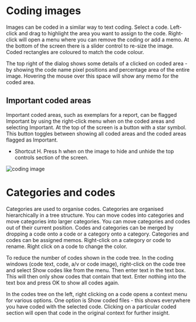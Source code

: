 #  Coding images

Images can be coded in a similar way to text coding. Select a code. Left-click and drag to highlight the area you want to assign to the code. Right-click will open a menu where you can remove the coding or add a memo. At the bottom of the screen there is a slider control to re-size the image. Coded rectangles are coloured to match the code colour. 

The top right of the dialog shows some details of a clicked on coded area - by showing the code name pixel positions and percentage area of the entire image. Hovering the mouse over this space will show any memo for the coded area.

## Important coded areas
Important coded areas, such as exemplars for a report, can be flagged Important by using the right-click menu when on the coded areas and selecting Important. At the top of the screen is a button with a star symbol. This button toggles between showing all coded areas and the coded areas flagged as Important.

* Shortcut H. Press h when on the image to hide and unhide the top controls section of the screen.

![coding image](https://qualcoder.files.wordpress.com/2020/12/image-coding.png)

#  Categories and codes

Categories are used to organise codes. Categories are organised hierarchically in a tree structure. You can move codes into categories and move categories into larger categories. You can move categories and codes out of their current position. Codes and categories can be merged by dropping a code onto a code or a category onto a category. Categories and codes can be assigned memos. Right-click on a category or code to rename. Right click on a code to change the color.

To reduce the number of codes shown in the code tree. In the coding windows (code text, code, a/v or code image), right-click on the code tree and select Show codes like from the menu. Then enter text in the text box. This will then only show codes that contain that text. Enter nothing into the text box and press OK to show all codes again.

In the codes tree on the left, right clicking on a code opens a context menu for various options.
One option is Show coded files - this shows everywhere you have coded with the selected code. Clicking on a particular coded section will open that code in the original context for further insight.





